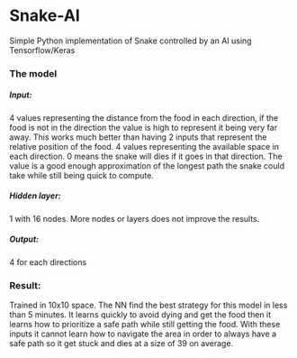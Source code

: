 # Snake-AI
Simple Python implementation of Snake controlled by an AI using Tensorflow/Keras

### The model

##### Input:
4 values representing the distance from the food in each direction, if the food is not in the direction the value is high to represent it being very far away. This works much better than having 2 inputs that represent the relative position of the food.
4 values representing the available space in each direction. 0 means the snake will dies if it goes in that direction. The value is a good enough approximation of the longest path the snake could take while still being quick to compute.

##### Hidden layer:
1 with 16 nodes. More nodes or layers does not improve the results.

##### Output:
4 for each directions

### Result:
Trained in 10x10 space. The NN find the best strategy for this model in less than 5 minutes. 
It learns quickly to avoid dying and get the food then it learns how to prioritize a safe path while still getting the food. With these inputs it cannot learn how to navigate the area in order to always have a safe path so it get stuck and dies at a size of 39 on average.
